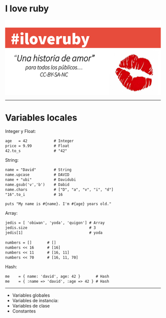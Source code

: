 
# I love ruby

![](images/iloveruby.png)

---

# Variables locales

Integer y Float:
```
age   = 42            # Integer
price = 9.99          # Float
42.to_s               # "42"
```

String:

```
name = "David"        # String
name.upcase           # DAVID
name + "ubi"          # Davidubi
name.gsub('v','b')    # Dabid
name.chars            # ["D", "a", "v", "i", "d"]
"16".to_i             # 16
```

```
puts "My name is #{name}. I'm #{age} years old."
```

Array:
```
jedis = [ 'obiwan', 'yoda', 'quigon'] # Array
jedis.size                            # 3
jedis[1]                              # yoda

numbers = []       # []
numbers << 16      # [16]
numbers << 11      # [16, 11]
numbers << 70      # [16, 11, 70]

```

Hash:
```
me    = { name: 'david', age: 42 }       # Hash
me    = { :name => 'david', :age => 42 } # Hash
```

---

* Variables globales
* Variables de instancia:
* Variables de clase
* Constantes
